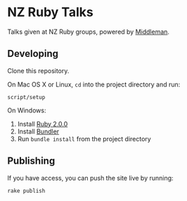 # NZ Ruby Talks

Talks given at NZ Ruby groups, powered by [Middleman](http://middlemanapp.com).

## Developing

Clone this repository.

On Mac OS X or Linux, `cd` into the project directory and run:

    script/setup

On Windows:

1. Install [Ruby 2.0.0](http://ruby-lang.org)
2. Install [Bundler](http://gembundler.com)
3. Run `bundle install` from the project directory

## Publishing

If you have access, you can push the site live by running:

    rake publish
